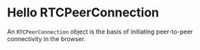 # Hello RTCPeerConnection

An `RTCPeerConnection` object is the basis of initiating peer-to-peer connectivity in the browser.

